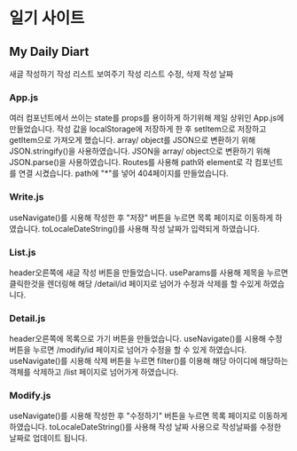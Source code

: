 # 일기 사이트

## My Daily Diart

새글 작성하기
작성 리스트 보여주기
작성 리스트 수정, 삭제
작성 날짜

### App.js

여러 컴포넌트에서 쓰이는 state를 props를 용이하게 하기위해 제일 상위인 App.js에 만들었습니다.
작성 값을 localStorage에 저장하게 한 후 setItem으로 저장하고 getItem으로 가져오게 했습니다.
array/ object를 JSON으로 변환하기 위해 JSON.stringify()을 사용하였습니다.
JSON을 array/ object으로 변환하기 위해 JSON.parse()을 사용하였습니다.
Routes를 사용해 path와 element로 각 컴포넌트를 연결 시켰습니다.
path에 "\*"를 넣어 404페이지를 만들었습니다.

### Write.js

useNavigate()를 시용해 작성한 후 "저장" 버튼을 누르면 목록 페이지로 이동하게 하였습니다.
toLocaleDateString()를 사용해 작성 날짜가 입력되게 하였습니다.

### List.js

header오른쪽에 새글 작성 버튼을 만들었습니다.
useParams를 사용해 제목을 누르면 클릭한것을 렌더링해 해당 /detail/id 페이지로 넘어가 수정과 삭제를 할 수있게 하였습니다.

### Detail.js

header오른쪽에 목록으로 가기 버튼을 만들었습니다.
useNavigate()를 시용해 수정 버튼을 누르면 /modify/id 페이지로 넘어가 수정을 할 수 있게 하였습니다.
useNavigate()를 시용해 삭제 버튼을 누르면 filter()를 이용해 해당 아이디에 해당하는 객체를 삭제하고 /list 페이지로 넘어가게 하였습니다.

### Modify.js

useNavigate()를 시용해 작성한 후 "수정하기" 버튼을 누르면 목록 페이지로 이동하게 하였습니다.
toLocaleDateString()를 사용해 작성 날짜 사용으로 작성날짜를 수정한 날짜로 업데이트 됩니다.

